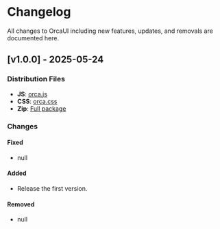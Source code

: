 # Changelog

All changes to OrcaUI including new features, updates, and removals are documented here.

## [v1.0.0] - 2025-05-24

### Distribution Files
- **JS**: [orca.js](https://unpkg.com/orcaui@1.0.0/dist/js/orca.js)
- **CSS**: [orca.css](https://unpkg.com/orcaui@1.0.0/dist/css/orca.css)
- **Zip**: [Full package](https://unpkg.com/orcaui@1.0.0/dist.zip)

### Changes

#### Fixed
- null

#### Added
- Release the first version.

#### Removed
- null